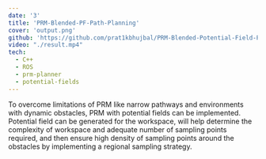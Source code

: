```yaml
---
date: '3'
title: 'PRM-Blended-PF-Path-Planning'
cover: 'output.png'
github: 'https://github.com/prat1kbhujbal/PRM-Blended-Potential-Field-Path-Planning'
video: "./result.mp4"
tech:
  - C++
  - ROS
  - prm-planner
  - potential-fields
---
```

To overcome limitations of PRM like narrow pathways and environments with dynamic obstacles, PRM with potential fields can be implemented. Potential field can be generated for the workspace, will help determine the complexity of workspace and adequate number of sampling points required, and then ensure high density of sampling points around the obstacles by implementing a regional sampling strategy.
